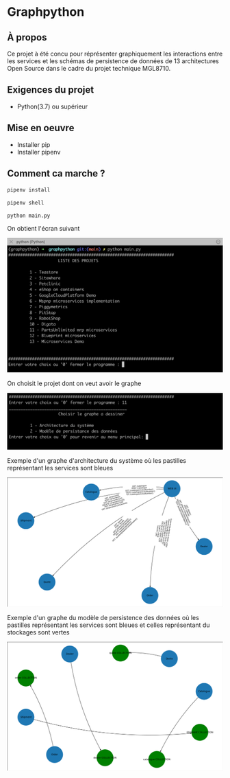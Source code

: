 # Graphpython

## À propos

Ce projet à été concu pour réprésenter graphiquement les interactions entre les services et les schémas de persistence de données de 13 architectures Open Source dans le cadre du projet technique MGL8710.

## Exigences du projet

- Python(3.7) ou supérieur

## Mise en oeuvre

- Installer pip
- Installer pipenv

## Comment ca marche ?

```
pipenv install
 ```
```
pipenv shell
```
```
python main.py
```
On obtient l'écran suivant

![screen1 snap](https://github.com/mohamedkoita/graphpython/blob/main/screenshots/screen1.png?raw=true)

On choisit le projet dont on veut avoir le graphe

![screen2 snap](https://github.com/mohamedkoita/graphpython/blob/main/screenshots/screen2.png?raw=true)

Exemple d'un graphe d'architecture du système où les pastilles représentant les services sont bleues

![screen3 snap](https://github.com/mohamedkoita/graphpython/blob/main/screenshots/screen3.png?raw=true)

Exemple d'un graphe du modèle de persistence des données où les pastilles représentant les services sont bleues et celles représentant du stockages sont vertes

![screen4 snap](https://github.com/mohamedkoita/graphpython/blob/main/screenshots/screen4.png?raw=true)
